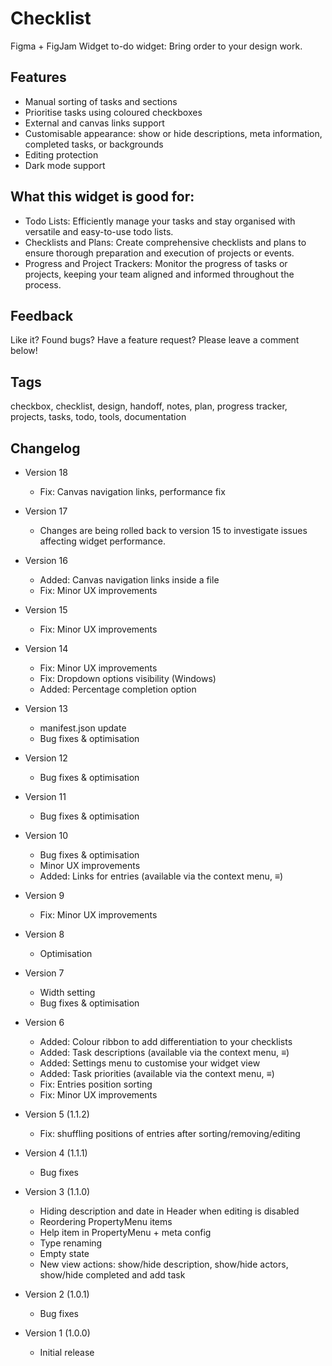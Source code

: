 # Checklist

Figma + FigJam Widget to-do widget: Bring order to your design work.

## Features

- Manual sorting of tasks and sections
- Prioritise tasks using coloured checkboxes
- External and canvas links support
- Customisable appearance: show or hide descriptions, meta information, completed tasks, or backgrounds
- Editing protection
- Dark mode support

## What this widget is good for: 

- Todo Lists: Efficiently manage your tasks and stay organised with versatile and easy-to-use todo lists.
- Checklists and Plans: Create comprehensive checklists and plans to ensure thorough preparation and execution of projects or events.
- Progress and Project Trackers: Monitor the progress of tasks or projects, keeping your team aligned and informed throughout the process. 

## Feedback

Like it? Found bugs? Have a feature request? 
Please leave a comment below!

## Tags

checkbox, checklist, design, handoff, notes, plan, progress tracker, projects, tasks, todo, tools, documentation

## Changelog

- Version 18
    - Fix: Canvas navigation links, performance fix

- Version 17
    - Changes are being rolled back to version 15 to investigate issues affecting widget performance.

- Version 16
    - Added: Canvas navigation links inside a file
    - Fix: Minor UX improvements

- Version 15
    - Fix: Minor UX improvements

- Version 14
    - Fix: Minor UX improvements
    - Fix: Dropdown options visibility (Windows)
    - Added: Percentage completion option

- Version 13
    - manifest.json update
    - Bug fixes & optimisation

- Version 12
    - Bug fixes & optimisation

- Version 11
    - Bug fixes & optimisation

- Version 10
    - Bug fixes & optimisation
    - Minor UX improvements
    - Added: Links for entries (available via the context menu, ≡)

- Version 9
    - Fix: Minor UX improvements

- Version 8
    - Optimisation

- Version 7
    - Width setting
    - Bug fixes & optimisation

- Version 6
    - Added: Colour ribbon to add differentiation to your checklists
    - Added: Task descriptions (available via the context menu, ≡)
    - Added: Settings menu to customise your widget view
    - Added: Task priorities (available via the context menu, ≡)
    - Fix: Entries position sorting
    - Fix: Minor UX improvements

- Version 5 (1.1.2)
    - Fix: shuffling positions of entries after sorting/removing/editing

- Version 4 (1.1.1)
    - Bug fixes

- Version 3 (1.1.0)
    - Hiding description and date in Header when editing is disabled
    - Reordering PropertyMenu items
    - Help item in PropertyMenu + meta config
    - Type renaming
    - Empty state
    - New view actions: show/hide description, show/hide actors, show/hide completed and add task

- Version 2 (1.0.1)
    - Bug fixes

- Version 1 (1.0.0)
    - Initial release
